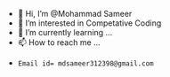 - 👋 Hi, I’m @Mohammad Sameer
- 👀 I’m interested in Competative Coding
- 🌱 I’m currently learning ...
- 📫 How to reach me ...
-     Email id= mdsameer312398@gmail.com

<!---
sameermd1510/sameermd1510 is a ✨ special ✨ repository because its `README.md` (this file) appears on your GitHub profile.
You can click the Preview link to take a look at your changes.
--->
